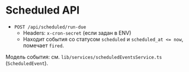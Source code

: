 # Scheduled API

- `POST /api/scheduled/run-due`
  - Headers: `x-cron-secret` (если задан в ENV)
  - Находит события со статусом `scheduled` и `scheduled_at <= now`, помечает `fired`.

Модель события: см. `lib/services/scheduledEventsService.ts` (`ScheduledEvent`).